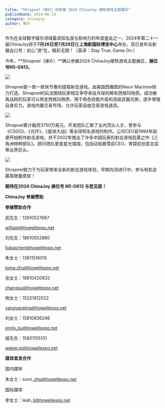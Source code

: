 ```yaml
---
title: "Shrapnel（弹片）将参展 2024 ChinaJoy 硬核游戏主题展区"
publishDate: 2024-06-24
category: chinajoy
author: 莱尔
---
```


作为在全球数字娱乐领域最具知名度与影响力的年度盛会之一，2024年第二十一届ChinaJoy将于**7月26日至7月29日**在**上海新国际博览中心**举办，现已发布全新展会口号：初心“游”在，精彩无限！（英译：Stay True, Game On.）

今年，**Shrapnel（弹片）**确认参展2024 ChinaJoy硬核游戏主题展区，**展位号N5-G813**。

![](https://ec-net-1251389766.cos.ap-shanghai.myqcloud.com/wp-content/uploads/2024/06/20240624213455120-1024x541.jpg)

Shrapnel是一款一款快节奏的提取射击游戏，由美国西雅图的Neon Machine倾力打造。Shrapnel的玩法围绕玩家相互争夺来自月球的稀有西格玛物质。成功撤离战局的玩家可以带走西格玛物质，用于角色技能升级和高级武器兑换，逐步增强自身实力。游戏内置交易市场，允许玩家自由交易游戏道具。

![](https://ec-net-1251389766.cos.ap-shanghai.myqcloud.com/wp-content/uploads/2024/06/20240624213457881-1024x576.jpg)

Shrapnel累计融资3750万美元，开发团队汇聚了业内顶尖人才，曾参与《CSGO》、《光环》、《星球大战》等全球知名游戏的制作。公司CEO自1994年起便开始制作射击游戏，并于2002年推出了许多中国玩家的射击游戏启蒙之作《三角洲特种部队》。顾问团队更是星光熠熠，包括动视暴雪前CEO、育碧前创意总监等业界巨头。

![](https://ec-net-1251389766.cos.ap-shanghai.myqcloud.com/wp-content/uploads/2024/06/20240624213459452-1024x575.jpg)

Shrapnel致力于为玩家带来全新的射击游戏体验，早期内测进行中，参与有机会赢取限量皮肤！

**期待在2024 ChinaJoy 展位号 N5-G813 与您见面！**

**ChinaJoy** **参展赞助**

**参展赞助合作**

武先生：13910527667

william@howellexpo.net

刘先生：18610552880

[liubaichen@howellexpo.net](mailto:liubaichen@howellexpo.net)

朱女士：13811516015

[toma.zhu@howellexpo.net](mailto:toma.zhu@howellexpo.net)

张女士：18810420832

[zhangsui@howellexpo.net](mailto:zhangsui@howellexpo.net)

杨女士：15321612022

[yangyanping@howellexpo.net](mailto:yangyanping@howellexpo.net)

刘女士：15810836246

[emily\_liu@howellexpo.net](mailto:emily_liu@howellexpo.net)

戚先生：15801155131

weber.qi@howellexpo.net

  
**媒体宣发合作**

国内媒体

朱女士：sumi\_zhu@howellexpo.net

国际媒体

李女士：leah\_li@howellexpo.net

